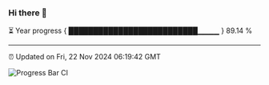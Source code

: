 ### Hi there 👋

⏳ Year progress { ██████████████████████████▁▁▁▁ } 89.14 %

---

⏰ Updated on Fri, 22 Nov 2024 06:19:42 GMT

![Progress Bar CI](https://github.com/liununu/liununu/workflows/Progress%20Bar%20CI/badge.svg)
